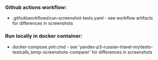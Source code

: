 ### Github actions workflow:
- .github\workflows\run-screenshot-tests.yaml - see workflow artifacts for differences in screenshots

### Run locally in docker container:
- docker-compose.yml.cmd - see 'yandex-p3-russian-travel-my\tests-testcafe\_temp-screenshots-comparer' for differences in screenshots
